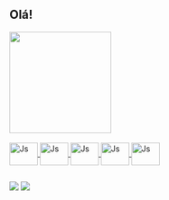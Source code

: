 ## Olá!

<div>
  <a href="https://github.com/chaienekrebs/chaienekrebs">
  <img height="180em" src="https://github-readme-stats.vercel.app/api/top-langs/?username=chaienekrebs&layout=compact&langs_count=16&theme=dracula"/>  
</div>
<div style="display: inline_block"><br>
  <img align="center" alt="Js" height="40" width="50" src="https://cdn.jsdelivr.net/gh/devicons/devicon/icons/csharp/csharp-original.svg"> 
  <img align="center" alt="Js" height="40" width="50" src="https://cdn.jsdelivr.net/gh/devicons/devicon/icons/javascript/javascript-original.svg"> 
  <img align="center" alt="Js" height="40" width="50" src="https://cdn.jsdelivr.net/gh/devicons/devicon/icons/html5/html5-original.svg"> 
  <img align="center" alt="Js" height="40" width="50" src="https://cdn.jsdelivr.net/gh/devicons/devicon/icons/react/react-original.svg"> 
  <img align="center" alt="Js" height="40" width="50" src="https://cdn.jsdelivr.net/gh/devicons/devicon/icons/postgresql/postgresql-original.svg"> 
<div/>
  
  ##
  
<div>
  <a href="https://www.linkedin.com/in/chaiene-krebs/" target="_blank"><img src="https://img.shields.io/badge/LinkedIn-0077B5?style=for-the-badge&logo=linkedin&logoColor=white"/></a>
   <a href="mailtto:chaiene.krebs.dev@gmail.com" targt="_blank"><img src="https://img.shields.io/badge/Gmail-D14836?style=for-the-badge&logo=gmail&logoColor=white"/></a>
</div>
